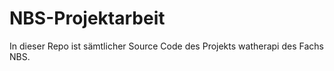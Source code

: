 # NBS-Projektarbeit

In dieser Repo ist sämtlicher Source Code des Projekts watherapi des Fachs NBS. 
